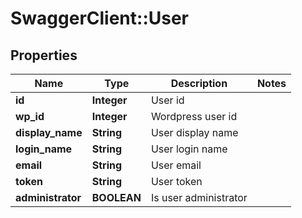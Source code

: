 # SwaggerClient::User

## Properties
Name | Type | Description | Notes
------------ | ------------- | ------------- | -------------
**id** | **Integer** | User id | 
**wp_id** | **Integer** | Wordpress user id | 
**display_name** | **String** | User display name | 
**login_name** | **String** | User login name | 
**email** | **String** | User email | 
**token** | **String** | User token | 
**administrator** | **BOOLEAN** | Is user administrator | 


